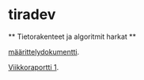 # tiradev
** Tietorakenteet ja algoritmit harkat **

[määrittelydokumentti](https://github.com/melting8snowman/tiradev/blob/main/määrittelydokumentti.md).

[Viikkoraportti 1](https://github.com/melting8snowman/tiradev/blob/main/viikkoraportti1.md).
